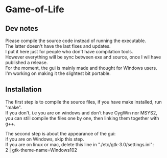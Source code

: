 
# Game-of-Life

## Dev notes

Please compile the source code instead of running the executable.  
The latter doesn't have the last fixes and updates.  
I put it here just for people who don't have compilation tools.  
However everything will be sync between exe and source, once I wil have
published a release.  
For the moment, the gui is mainly made and thought for Windows users.  
I'm working on making it the slightest bit portable.  

## Installation

The first step is to compile the source files, if you have make installed,
run "make".  
If you don't, i.e you are on windows and don't have CygWin nor MSYS2,  
you can still compile the files one by one, then linking them together with g++.

The second step is about the appearance of the gui:  
if you are on Windows, skip this step.  
If you are on linux or mac, delete this line in "./etc/gtk-3.0/settings.ini":  
2 | gtk-theme-name=Windows102


